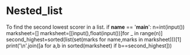 # Nested_list
To find the second lowest scorer in a list.
if __name__ == '__main__':
    n=int(input())
    marksheet=[]
    marksheet=[[input(),float(input())]for _ in range(n)]
    second_highest=sorted(list(set(marks for name,marks in marksheet)))[1]
    print('\n'.join([a for a,b in sorted(marksheet) if b==second_highest]))
